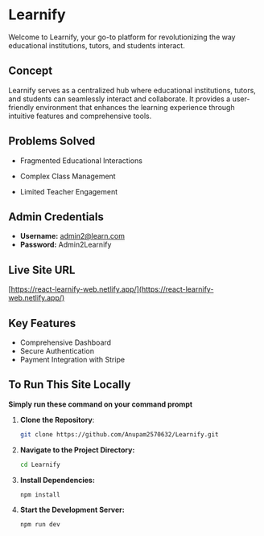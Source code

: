 # Learnify

Welcome to Learnify, your go-to platform for revolutionizing the way educational institutions, tutors, and students interact. 


## Concept
Learnify serves as a centralized hub where educational institutions, tutors, and students can seamlessly interact and collaborate. It provides a user-friendly environment that enhances the learning experience through intuitive features and comprehensive tools.

## Problems Solved
-  Fragmented Educational Interactions

- Complex Class Management

- Limited Teacher Engagement

## Admin Credentials

- **Username:** admin2@learn.com
- **Password:** Admin2Learnify

## Live Site URL

[https://react-learnify-web.netlify.app/](https://react-learnify-web.netlify.app/)

## Key Features

- Comprehensive Dashboard
- Secure Authentication
- Payment Integration with Stripe




## To Run This Site Locally

**Simply run these command on your command prompt** 

1. **Clone the Repository**:
   ```sh
   git clone https://github.com/Anupam2570632/Learnify.git
2. **Navigate to the Project Directory:**
   ```sh
   cd Learnify
3. **Install Dependencies:**
   ```sh
   npm install
4. **Start the Development Server:**
   ```sh
   npm run dev
  